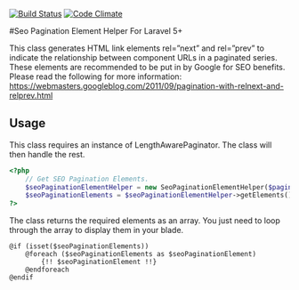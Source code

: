 [![Build Status](https://travis-ci.org/revalgovender/seo-pagination-element-helper.svg?branch=master)](https://travis-ci.org/revalgovender/seo-pagination-element-helper)
[![Code Climate](https://codeclimate.com/github/revalgovender/seo-pagination-element-helper/badges/gpa.svg)](https://codeclimate.com/github/revalgovender/seo-pagination-element-helper)

#Seo Pagination Element Helper For Laravel 5+

This class generates HTML link elements rel=”next” and rel=”prev” to indicate the relationship between component URLs
in a paginated series. These elements are recommended to be put in by Google for SEO benefits. Please read the following for more information: https://webmasters.googleblog.com/2011/09/pagination-with-relnext-and-relprev.html

## Usage
This class requires an instance of LengthAwarePaginator. The class will then handle the rest.

```php
<?php
    // Get SEO Pagination Elements.
    $seoPaginationElementHelper = new SeoPaginationElementHelper($paginatedArticles);
    $seoPaginationElements = $seoPaginationElementHelper->getElements();
?>
```
The class returns the required elements as an array. You just need to loop through the array to display them in your blade.

    @if (isset($seoPaginationElements))
        @foreach ($seoPaginationElements as $seoPaginationElement)
            {!! $seoPaginationElement !!}
        @endforeach
    @endif
